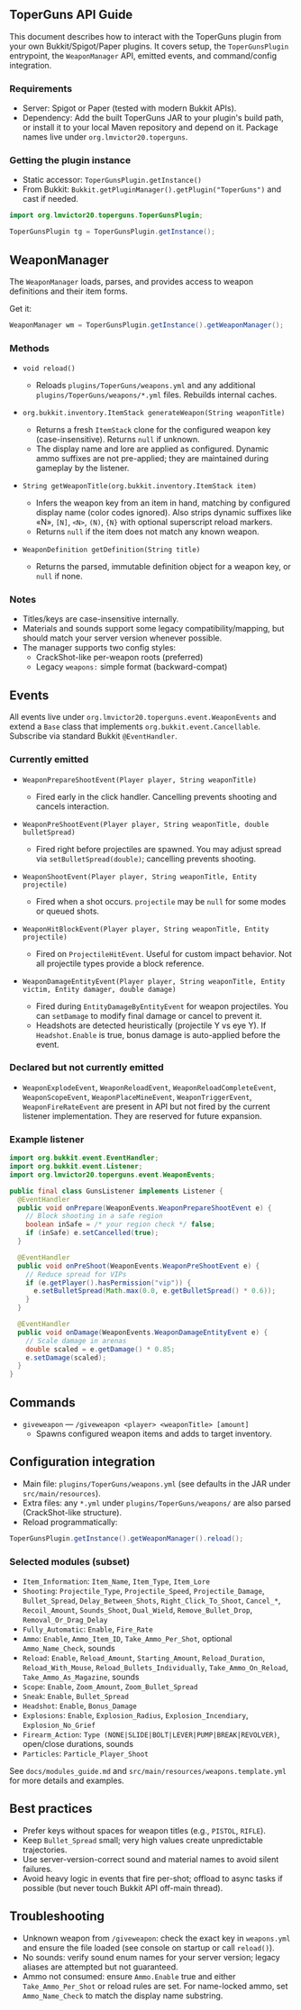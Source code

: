 ## ToperGuns API Guide

This document describes how to interact with the ToperGuns plugin from your own Bukkit/Spigot/Paper plugins. It covers setup, the `ToperGunsPlugin` entrypoint, the `WeaponManager` API, emitted events, and command/config integration.

### Requirements
- Server: Spigot or Paper (tested with modern Bukkit APIs).
- Dependency: Add the built ToperGuns JAR to your plugin's build path, or install it to your local Maven repository and depend on it. Package names live under `org.lmvictor20.toperguns`.

### Getting the plugin instance
- Static accessor: `ToperGunsPlugin.getInstance()`
- From Bukkit: `Bukkit.getPluginManager().getPlugin("ToperGuns")` and cast if needed.

```java
import org.lmvictor20.toperguns.ToperGunsPlugin;

ToperGunsPlugin tg = ToperGunsPlugin.getInstance();
```

## WeaponManager
The `WeaponManager` loads, parses, and provides access to weapon definitions and their item forms.

Get it:
```java
WeaponManager wm = ToperGunsPlugin.getInstance().getWeaponManager();
```

### Methods
- `void reload()`
  - Reloads `plugins/ToperGuns/weapons.yml` and any additional `plugins/ToperGuns/weapons/*.yml` files. Rebuilds internal caches.

- `org.bukkit.inventory.ItemStack generateWeapon(String weaponTitle)`
  - Returns a fresh `ItemStack` clone for the configured weapon key (case-insensitive). Returns `null` if unknown.
  - The display name and lore are applied as configured. Dynamic ammo suffixes are not pre-applied; they are maintained during gameplay by the listener.

- `String getWeaponTitle(org.bukkit.inventory.ItemStack item)`
  - Infers the weapon key from an item in hand, matching by configured display name (color codes ignored). Also strips dynamic suffixes like «N», `[N]`, `<N>`, `(N)`, `{N}` with optional superscript reload markers.
  - Returns `null` if the item does not match any known weapon.

- `WeaponDefinition getDefinition(String title)`
  - Returns the parsed, immutable definition object for a weapon key, or `null` if none.

### Notes
- Titles/keys are case-insensitive internally.
- Materials and sounds support some legacy compatibility/mapping, but should match your server version whenever possible.
- The manager supports two config styles:
  - CrackShot-like per-weapon roots (preferred)
  - Legacy `weapons:` simple format (backward-compat)

## Events
All events live under `org.lmvictor20.toperguns.event.WeaponEvents` and extend a `Base` class that implements `org.bukkit.event.Cancellable`. Subscribe via standard Bukkit `@EventHandler`.

### Currently emitted
- `WeaponPrepareShootEvent(Player player, String weaponTitle)`
  - Fired early in the click handler. Cancelling prevents shooting and cancels interaction.

- `WeaponPreShootEvent(Player player, String weaponTitle, double bulletSpread)`
  - Fired right before projectiles are spawned. You may adjust spread via `setBulletSpread(double)`; cancelling prevents shooting.

- `WeaponShootEvent(Player player, String weaponTitle, Entity projectile)`
  - Fired when a shot occurs. `projectile` may be `null` for some modes or queued shots.

- `WeaponHitBlockEvent(Player player, String weaponTitle, Entity projectile)`
  - Fired on `ProjectileHitEvent`. Useful for custom impact behavior. Not all projectile types provide a block reference.

- `WeaponDamageEntityEvent(Player player, String weaponTitle, Entity victim, Entity damager, double damage)`
  - Fired during `EntityDamageByEntityEvent` for weapon projectiles. You can `setDamage` to modify final damage or cancel to prevent it.
  - Headshots are detected heuristically (projectile Y vs eye Y). If `Headshot.Enable` is true, bonus damage is auto-applied before the event.

### Declared but not currently emitted
- `WeaponExplodeEvent`, `WeaponReloadEvent`, `WeaponReloadCompleteEvent`, `WeaponScopeEvent`, `WeaponPlaceMineEvent`, `WeaponTriggerEvent`, `WeaponFireRateEvent` are present in API but not fired by the current listener implementation. They are reserved for future expansion.

### Example listener
```java
import org.bukkit.event.EventHandler;
import org.bukkit.event.Listener;
import org.lmvictor20.toperguns.event.WeaponEvents;

public final class GunsListener implements Listener {
  @EventHandler
  public void onPrepare(WeaponEvents.WeaponPrepareShootEvent e) {
    // Block shooting in a safe region
    boolean inSafe = /* your region check */ false;
    if (inSafe) e.setCancelled(true);
  }

  @EventHandler
  public void onPreShoot(WeaponEvents.WeaponPreShootEvent e) {
    // Reduce spread for VIPs
    if (e.getPlayer().hasPermission("vip")) {
      e.setBulletSpread(Math.max(0.0, e.getBulletSpread() * 0.6));
    }
  }

  @EventHandler
  public void onDamage(WeaponEvents.WeaponDamageEntityEvent e) {
    // Scale damage in arenas
    double scaled = e.getDamage() * 0.85;
    e.setDamage(scaled);
  }
}
```

## Commands
- `giveweapon` — `/giveweapon <player> <weaponTitle> [amount]`
  - Spawns configured weapon items and adds to target inventory.

## Configuration integration
- Main file: `plugins/ToperGuns/weapons.yml` (see defaults in the JAR under `src/main/resources`).
- Extra files: any `*.yml` under `plugins/ToperGuns/weapons/` are also parsed (CrackShot-like structure).
- Reload programmatically:
```java
ToperGunsPlugin.getInstance().getWeaponManager().reload();
```

### Selected modules (subset)
- `Item_Information`: `Item_Name`, `Item_Type`, `Item_Lore`
- `Shooting`: `Projectile_Type`, `Projectile_Speed`, `Projectile_Damage`, `Bullet_Spread`, `Delay_Between_Shots`, `Right_Click_To_Shoot`, `Cancel_*`, `Recoil_Amount`, `Sounds_Shoot`, `Dual_Wield`, `Remove_Bullet_Drop`, `Removal_Or_Drag_Delay`
- `Fully_Automatic`: `Enable`, `Fire_Rate`
- `Ammo`: `Enable`, `Ammo_Item_ID`, `Take_Ammo_Per_Shot`, optional `Ammo_Name_Check`, sounds
- `Reload`: `Enable`, `Reload_Amount`, `Starting_Amount`, `Reload_Duration`, `Reload_With_Mouse`, `Reload_Bullets_Individually`, `Take_Ammo_On_Reload`, `Take_Ammo_As_Magazine`, sounds
- `Scope`: `Enable`, `Zoom_Amount`, `Zoom_Bullet_Spread`
- `Sneak`: `Enable`, `Bullet_Spread`
- `Headshot`: `Enable`, `Bonus_Damage`
- `Explosions`: `Enable`, `Explosion_Radius`, `Explosion_Incendiary`, `Explosion_No_Grief`
- `Firearm_Action`: `Type (NONE|SLIDE|BOLT|LEVER|PUMP|BREAK|REVOLVER)`, open/close durations, sounds
- `Particles`: `Particle_Player_Shoot`

See `docs/modules_guide.md` and `src/main/resources/weapons.template.yml` for more details and examples.

## Best practices
- Prefer keys without spaces for weapon titles (e.g., `PISTOL`, `RIFLE`).
- Keep `Bullet_Spread` small; very high values create unpredictable trajectories.
- Use server-version-correct sound and material names to avoid silent failures.
- Avoid heavy logic in events that fire per-shot; offload to async tasks if possible (but never touch Bukkit API off-main thread).

## Troubleshooting
- Unknown weapon from `/giveweapon`: check the exact key in `weapons.yml` and ensure the file loaded (see console on startup or call `reload()`).
- No sounds: verify sound enum names for your server version; legacy aliases are attempted but not guaranteed.
- Ammo not consumed: ensure `Ammo.Enable` true and either `Take_Ammo_Per_Shot` or reload rules are set. For name-locked ammo, set `Ammo_Name_Check` to match the display name substring.


